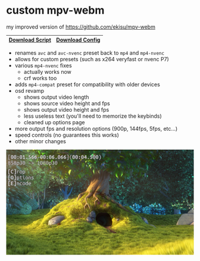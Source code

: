 # custom mpv-webm
my improved version of https://github.com/ekisu/mpv-webm

| [Download Script](https://github.com/dsetareh/mpv-webm/releases/download/latest/webm.lua) | [Download Config](https://github.com/dsetareh/mpv-webm/releases/download/latest/webm.conf)|
| ----------- | ----------- |

- renames `avc` and `avc-nvenc` preset back to `mp4` and `mp4-nvenc`
- allows for custom presets (such as x264 veryfast or nvenc P7)
- various `mp4-nvenc` fixes
    - actually works now
    - crf works too
- adds `mp4-compat` preset for compatibility with older devices
- osd revamp
    - shows output video length
    - shows source video height and fps
    - shows output video height and fps
    - less useless text (you'll need to memorize the keybinds)
    - cleaned up options page
- more output fps and resolution options (900p, 144fps, 5fps, etc...)
- speed controls (no guarantees this works)
- other minor changes

<img src="/img/main_osd.png" alt="Main UI Example" width="600px"/>